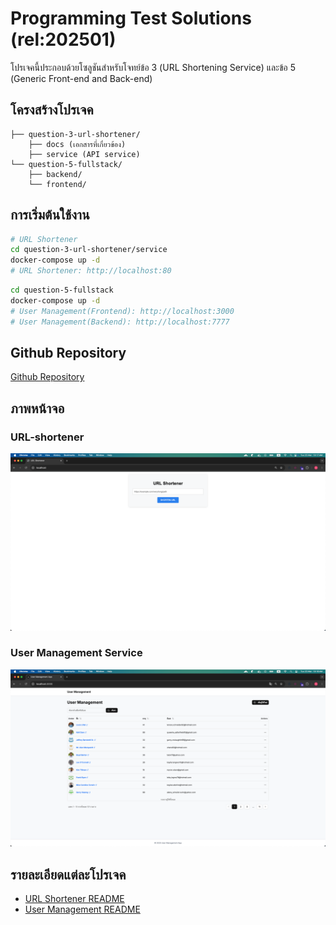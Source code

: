 # Programming Test Solutions (rel:202501)

โปรเจคนี้ประกอบด้วยโซลูชันสำหรับโจทย์ข้อ 3 (URL Shortening Service) และข้อ 5 (Generic Front-end and Back-end)

## โครงสร้างโปรเจค

```
├── question-3-url-shortener/
    ├── docs (เอกสารที่เกี่ยวข้อง)
    ├── service (API service)
└── question-5-fullstack/
    ├── backend/
    └── frontend/
```

## การเริ่มต้นใช้งาน
```bash
# URL Shortener
cd question-3-url-shortener/service
docker-compose up -d
# URL Shortener: http://localhost:80
```
```bash
cd question-5-fullstack
docker-compose up -d
# User Management(Frontend): http://localhost:3000
# User Management(Backend): http://localhost:7777
```

## Github Repository
[Github Repository](https://github.com/aphisit-ths/programing-testing-202501)

## ภาพหน้าจอ
### URL-shortener
![URL-shortener-preview.png](screenshots/preview/URL-shortener-preview.png)

### User Management Service
![user-management-service.png](screenshots/preview/user-management-service.png)

## รายละเอียดแต่ละโปรเจค

- [URL Shortener README](./question-3-url-shortener/README.md)
- [User Management README](./question-5-fullstack/README.md)
